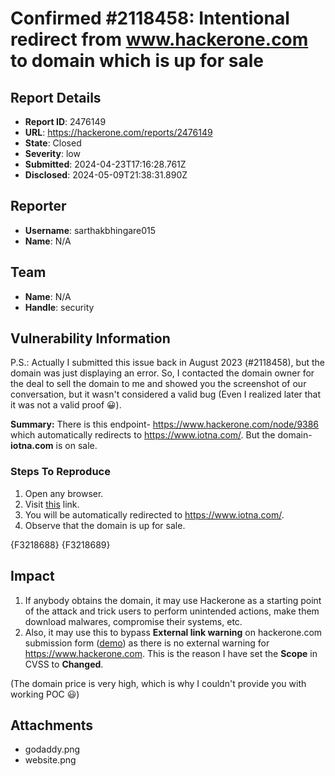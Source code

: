# Confirmed #2118458: Intentional redirect from www.hackerone.com to domain which is up for sale

## Report Details
- **Report ID**: 2476149
- **URL**: https://hackerone.com/reports/2476149
- **State**: Closed
- **Severity**: low
- **Submitted**: 2024-04-23T17:16:28.761Z
- **Disclosed**: 2024-05-09T21:38:31.890Z

## Reporter
- **Username**: sarthakbhingare015
- **Name**: N/A

## Team
- **Name**: N/A
- **Handle**: security

## Vulnerability Information
P.S.: Actually I submitted this issue back in August 2023 (#2118458), but the domain was just displaying an error. So, I contacted the domain owner for the deal to sell the domain to me and showed you the screenshot of our conversation, but it wasn't considered a valid bug (Even I realized later that it was not a valid proof 😀).

**Summary:**
There is this endpoint- https://www.hackerone.com/node/9386 which automatically redirects to https://www.iotna.com/. But the domain- **iotna.com** is on sale.

### Steps To Reproduce

1. Open any browser.
2. Visit [this](https://www.hackerone.com/node/9386) link.
3. You will be automatically redirected to https://www.iotna.com/.
4. Observe that the domain is up for sale.

{F3218688}
{F3218689}

## Impact

1. If anybody obtains the domain, it may use Hackerone as a starting point of the attack and trick users to perform unintended actions, make them download malwares, compromise their systems, etc.
1. Also, it may use this to bypass **External link warning** on hackerone.com submission form ([demo](https://www.hackerone.com/node/9386)) as there is no external warning for https://www.hackerone.com. This is the reason I have set the **Scope** in CVSS to **Changed**.

(The domain price is very high, which is why I couldn't provide you with working POC 😃)

## Attachments
- godaddy.png
- website.png
